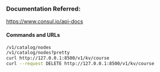 ### Documentation Referred:

https://www.consul.io/api-docs

#### Commands and URLs

```sh
/v1/catalog/nodes
/v1/catalog/nodes?pretty
curl http://127.0.0.1:8500/v1/kv/course
curl --request DELETE http://127.0.0.1:8500/v1/kv/course
```
